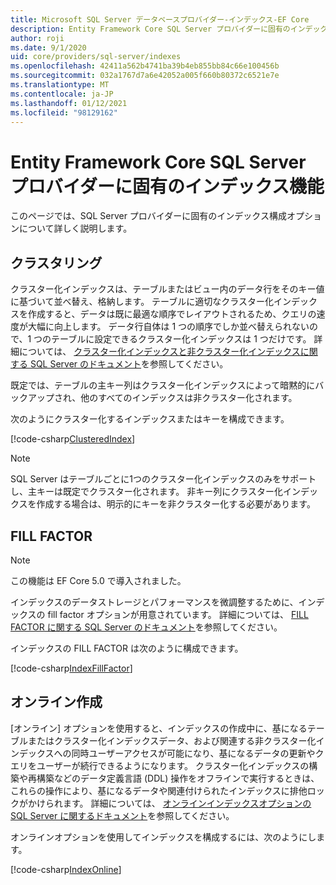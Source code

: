 ```yaml
---
title: Microsoft SQL Server データベースプロバイダー-インデックス-EF Core
description: Entity Framework Core SQL Server プロバイダーに固有のインデックス機能
author: roji
ms.date: 9/1/2020
uid: core/providers/sql-server/indexes
ms.openlocfilehash: 42411a562b4741ba39b4eb855bb84c66e100456b
ms.sourcegitcommit: 032a1767d7a6e42052a005f660b80372c6521e7e
ms.translationtype: MT
ms.contentlocale: ja-JP
ms.lasthandoff: 01/12/2021
ms.locfileid: "98129162"
---
```

# <a name="index-features-specific-to-the-entity-framework-core-sql-server-provider"></a>Entity Framework Core SQL Server プロバイダーに固有のインデックス機能

このページでは、SQL Server プロバイダーに固有のインデックス構成オプションについて詳しく説明します。

## <a name="clustering"></a>クラスタリング

クラスター化インデックスは、テーブルまたはビュー内のデータ行をそのキー値に基づいて並べ替え、格納します。 テーブルに適切なクラスター化インデックスを作成すると、データは既に最適な順序でレイアウトされるため、クエリの速度が大幅に向上します。 データ行自体は 1 つの順序でしか並べ替えられないので、1 つのテーブルに設定できるクラスター化インデックスは 1 つだけです。 詳細については、 [クラスター化インデックスと非クラスター化インデックスに関する SQL Server のドキュメント](/sql/relational-databases/indexes/clustered-and-nonclustered-indexes-described)を参照してください。

既定では、テーブルの主キー列はクラスター化インデックスによって暗黙的にバックアップされ、他のすべてのインデックスは非クラスター化されます。

次のようにクラスター化するインデックスまたはキーを構成できます。

[!code-csharp[ClusteredIndex](../../../../samples/core/SqlServer/Indexes/ClusteredIndexContext.cs?name=ClusteredIndex)]

> [!NOTE]
> SQL Server はテーブルごとに1つのクラスター化インデックスのみをサポートし、主キーは既定でクラスター化されます。 非キー列にクラスター化インデックスを作成する場合は、明示的にキーを非クラスター化する必要があります。

## <a name="fill-factor"></a>FILL FACTOR

> [!NOTE]
> この機能は EF Core 5.0 で導入されました。

インデックスのデータストレージとパフォーマンスを微調整するために、インデックスの fill factor オプションが用意されています。 詳細については、 [FILL FACTOR に関する SQL Server のドキュメント](/sql/relational-databases/indexes/specify-fill-factor-for-an-index)を参照してください。

インデックスの FILL FACTOR は次のように構成できます。

[!code-csharp[IndexFillFactor](../../../../samples/core/SqlServer/Indexes/IndexFillFactorContext.cs?name=IndexFillFactor)]

## <a name="online-creation"></a>オンライン作成

[オンライン] オプションを使用すると、インデックスの作成中に、基になるテーブルまたはクラスター化インデックスデータ、および関連する非クラスター化インデックスへの同時ユーザーアクセスが可能になり、基になるデータの更新やクエリをユーザーが続行できるようになります。 クラスター化インデックスの構築や再構築などのデータ定義言語 (DDL) 操作をオフラインで実行するときは、これらの操作により、基になるデータや関連付けられたインデックスに排他ロックがかけられます。 詳細については、 [オンラインインデックスオプションの SQL Server に関するドキュメント](/sql/relational-databases/indexes/perform-index-operations-online)を参照してください。

オンラインオプションを使用してインデックスを構成するには、次のようにします。

[!code-csharp[IndexOnline](../../../../samples/core/SqlServer/Indexes/IndexOnlineContext.cs?name=IndexOnline)]

